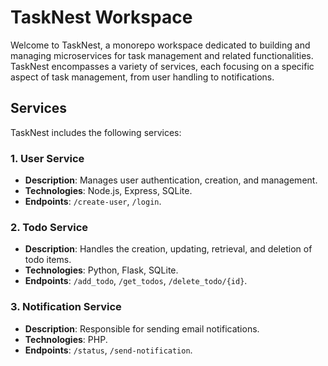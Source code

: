 # TaskNest Workspace

Welcome to TaskNest, a monorepo workspace dedicated to building and managing microservices for task management and related functionalities. TaskNest encompasses a variety of services, each focusing on a specific aspect of task management, from user handling to notifications.

## Services

TaskNest includes the following services:

### 1. User Service

- **Description**: Manages user authentication, creation, and management.
- **Technologies**: Node.js, Express, SQLite.
- **Endpoints**: `/create-user`, `/login`.

### 2. Todo Service

- **Description**: Handles the creation, updating, retrieval, and deletion of todo items.
- **Technologies**: Python, Flask, SQLite.
- **Endpoints**: `/add_todo`, `/get_todos`, `/delete_todo/{id}`.

### 3. Notification Service

- **Description**: Responsible for sending email notifications.
- **Technologies**: PHP.
- **Endpoints**: `/status`, `/send-notification`.


